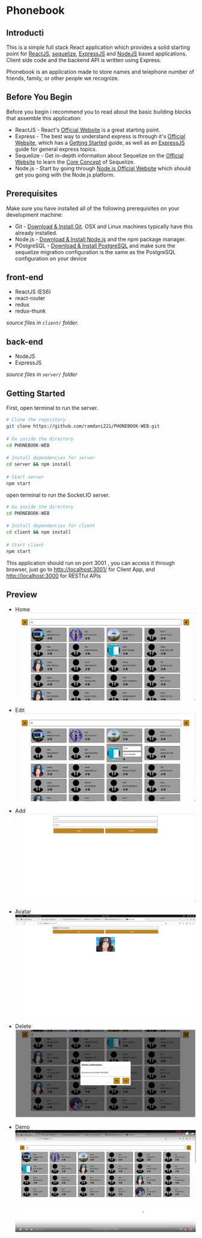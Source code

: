 # Phonebook

## Introducti

This is a simple full stack React application which provides a solid starting point for [ReactJS](https://reactjs.org/), [sequelize](https://sequelize.org/), [ExpressJS](https://expressjs.com/) and [NodeJS](https://nodejs.org/en/) based applications. Client side code and the backend API is written using Express.

Phonebook is an application made to store names and telephone number of friends, family, or other people we recognize.

## Before You Begin

Before you begin i recommend you to read about the basic building blocks that assemble this application:
* ReactJS - React's [Official Website](https://reactjs.org/) is a great starting point.
* Express - The best way to understand express is through it's [Official Website](https://expressjs.com/), which has a [Getting Started](https://expressjs.com/en/starter/installing.html) guide, as well as an [ExpressJS](https://expressjs.com/en/guide/routing.html) guide for general express topics.
* Sequelize - Get in-depth information about Sequelize on the [Official Website](https://sequelize.org/) to learn the [Core Concept](https://sequelize.org/docs/v6/category/core-concepts/) of Sequelize.
* Node.js - Start by going through [Node.js Official Website](https://nodejs.org/en/) which should get you going with the Node.js platform.

## Prerequisites

Make sure you have installed all of the following prerequisites on your development machine:
* Git - [Download & Install Git](https://git-scm.com/downloads). OSX and Linux machines typically have this already installed.
* Node.js - [Download & Install Node.js](https://nodejs.org/en/download/) and the npm package manager.
* POstgreSQL - [Download & Install PostgreSQL](https://www.postgresql.org/download/) and make sure the sequelize migration configuration is the same as the PostgreSQL configuration on your device

## front-end

 - ReactJS (ES6)
 - react-router 
 - redux
 - redux-thunk

*source files in `client/` folder.*
## back-end

 - NodeJS
 - ExpressJS

*source files in `server/` folder*

## Getting Started

First, open terminal to run the server.

```bash
# Clone the repository
git clone https://github.com/ramdani221/PHONEBOOK-WEB.git

# Go inside the directory
cd PHONEBOOK-WEB

# Install dependencies for server
cd server && npm install

# Start server
npm start
```

open terminal to run the Socket.IO server.

```bash
# Go inside the directory
cd PHONEBOOK-WEB

# Install dependencies for client
cd client && npm install

# Start client
npm start
```

This application should run on port 3001 , you can access it through browser, just go to [http://localhost:3001/](http://localhost:3001/) for Client App, and
[http://localhost:3000](http://localhost:3000) for RESTful APIs


## Preview

* Home
![Home](https://github.com/ramdani221/PHONEBOOK-WEB/blob/main/screenshots/Home.png?raw=true)

* Edit
![Edit](https://github.com/ramdani221/PHONEBOOK-WEB/blob/main/screenshots/Edit.png?raw=true)

* Add
![Add](https://github.com/ramdani221/PHONEBOOK-WEB/blob/main/screenshots/Add.png?raw=true)

* Avatar
![alt text](https://github.com/ramdani221/PHONEBOOK-WEB/blob/main/screenshots/Avatar.png?raw=true)

* Delete
![alt text](https://github.com/ramdani221/PHONEBOOK-WEB/blob/main/screenshots/Delete.png?raw=true)

* Demo
[![Watch the video](https://github.com/ramdani221/PHONEBOOK-WEB/blob/main/screenshots/Demo.png?raw=true)](https://youtu.be/xQlM3NRfIGw)
